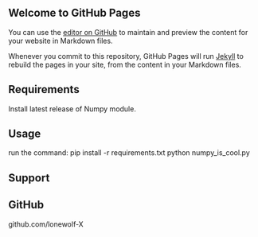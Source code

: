 ## Welcome to GitHub Pages

You can use the [editor on GitHub](https://github.com/lonewolf-X/Numpy_tutorial/edit/master/README.md) to maintain and preview the content for your website in Markdown files.

Whenever you commit to this repository, GitHub Pages will run [Jekyll](https://jekyllrb.com/) to rebuild the pages in your site, from the content in your Markdown files.
## Requirements

Install latest release of Numpy module.

## Usage
run the command:
    pip install -r requirements.txt
    python numpy_is_cool.py

## Support
## GitHub

github.com/lonewolf-X
